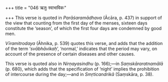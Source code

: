 +++
title = "046 ऋतुः स्वाभाविकः"

+++
This verse is quoted in *Parāśaramādhava* (Ācāra, p. 437) in support of
the view that counting from the first day of the menses, sixteen days
constitute the ‘season’, of which the first four days are condemned by
good men.

*Vīramitrodaya* (Āhnika, p. 539) quotes this verse, and adds that the
addition of the term ‘*svābhāvikaḥ*’, ‘normal,’ indicates that the
period may vary, on account of the presence of certain diseases and
other causes.

This verse is quoted also in *Nirṇayasindhu* (p. 166);—in
*Saṃskāraratnamālā* (p. 680), which adds that the specification of
‘night’ implies the prohibition of intercourse during the day;—and in
*Smṛticandrikā* (Saṃskāra, p. 38).


